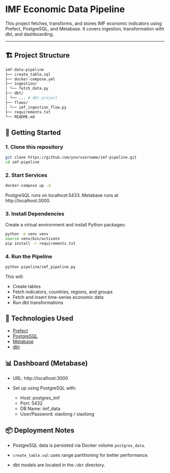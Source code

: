 # IMF Economic Data Pipeline

This project fetches, transforms, and stores IMF economic indicators using Prefect, PostgreSQL, and Metabase. It covers ingestion, transformation with dbt, and dashboarding.

---

## 🏗️ Project Structure
```bash
imf-data-pipeline
├── create_table.sql 
├── docker-compose.yml 
├── ingestion/
│ └── fetch_data.py 
├── dbt/
│ └── ... # dbt project
├── flows/
│ └── imf_ingestion_flow.py 
├── requirements.txt
└── README.md
```

## 🚀 Getting Started

### 1. Clone this repository

```bash
git clone https://github.com/yourusername/imf-pipeline.git
cd imf-pipeline
```

### 2. Start Services
```bash
docker-compose up -d
```
PostgreSQL runs on localhost:5433. Metabase runs at http://localhost:3000.

### 3. Install Dependencies
Create a virtual environment and install Python packages:
```bash
python -m venv venv
source venv/bin/activate
pip install -r requirements.txt
```

### 4. Run the Pipeline
```bash
python pipeline/imf_pipeline.py
```
This will:
- Create tables
- Fetch indicators, countries, regions, and groups
- Fetch and insert time-series economic data
- Run dbt transformations


## 🧠 Technologies Used
- [Prefect](https://docs.prefect.io/)
- [PostgreSQL](https://www.postgresql.org/)
- [Metabase](https://www.metabase.com/)
- [dbt](https://www.getdbt.com/)

## 📊 Dashboard (Metabase)
- URL: http://localhost:3000

- Set up using PostgreSQL with:
    - Host: postgres_imf
    - Port: 5432
    - DB Name: imf_data
    - User/Password: xiaolong / xiaolong

## 📦 Deployment Notes
- PostgreSQL data is persisted via Docker volume `postgres_data`.

- `create_table.sql` uses range partitioning for better performance.

- dbt models are located in the `/dbt` directory.


